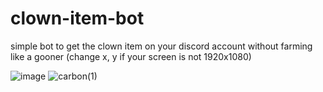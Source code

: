 # clown-item-bot
simple bot to get the clown item on your discord account without farming like a gooner
(change x, y if your screen is not 1920x1080)

![image](https://github.com/Avenyyr/clown-item-bot/assets/78681049/e14e95e5-2d13-4ea2-becb-b0dae1609f97)
![carbon(1)](https://github.com/Avenyyr/clown-item-bot/assets/78681049/f716db40-6ddc-49cc-8b5d-7e2a4bddbd67)
